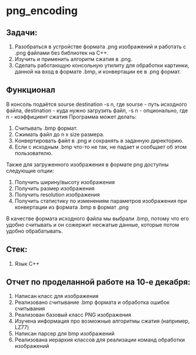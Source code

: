 # png_encoding
## Задачи:
1. Разобраться в устройстве формата .png изображений и работать с .png файлами без библиотек на С++.
2. Изучить и применить алгоритм сжатия в .png.
3. Сделать работающую консольную утилиту для обработки картинки, данной на вход в формате .bmp, и конвертации ее в .png формат.

## Функционал
В консоль подаётся sourse destination -s n, где sourse - путь исходного файла, destination - куда нужно загрузить файл, -s n - опционально, где n - коэффициент сжатия
Программа может делать:
 1. Считывать .bmp формат.
 2. Сжимать файл до n x size размера.
 3. Конвертировать файл в .png и сохранять в заданную директорию.
 4. Если с исходным .bmp что-то не так, не падает и сообщает об этом пользователю.

Также для загруженного изображения в формате png доступны следующие опции:
1. Получить ширину/высоту изображения
2. Получить размер изображения
3. Получить resolution изображения
4. Получить статистику по изменениям параметров изображения при конвертации из формата .bmp в формат .png

В качестве формата исходного файла мы выбрали .bmp, потому что его удобно считывать и он сожержит несжатые данные, которые потом удобно обрабатывать.

## Стек:
1. Язык C++

## Отчет по проделанной работе на 10-е декабря:
1. Написан класс для изображения
2. Реализовано считывание .bmp формата и обработка ошибок считывания
3. Реализован базовый класс PNG изображения
4. Изучена информация про возможные алгоритмы сжатия (например, LZ77)
5. Написан парсер для bmp изображений
6. Реализована иерархия классов для реализации команд обработки изображений
